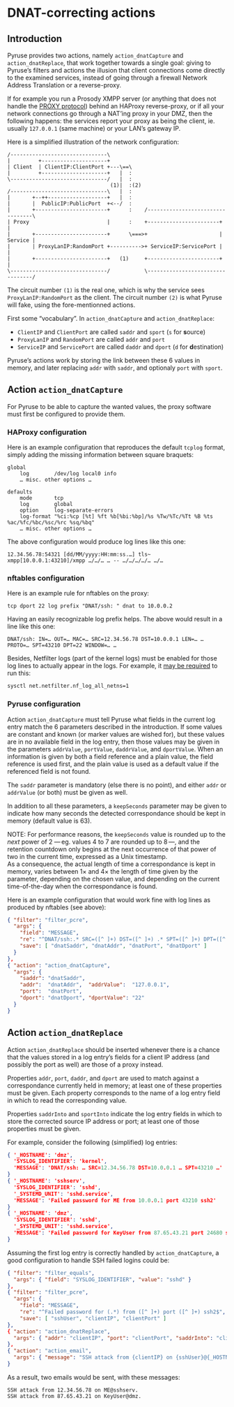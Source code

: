 # DNAT-correcting actions

## Introduction

Pyruse provides two actions, namely `action_dnatCapture` and `action_dnatReplace`, that work together towards a single goal: giving to Pyruse’s filters and actions the illusion that client connections come directly to the examined services, instead of going through a firewall Network Address Translation or a reverse-proxy.

If for example you run a Prosody XMPP server (or anything that does not handle the [PROXY protocol](https://www.haproxy.org/download/1.8/doc/proxy-protocol.txt)) behind an HAProxy reverse-proxy, or if all your network connections go through a NAT’ing proxy in your DMZ, then the following happens: the services report your proxy as being the client, ie. usually `127.0.0.1` (same machine) or your LAN’s gateway IP.

Here is a simplified illustration of the network configuration:

```ditaa
/-------------------------------\
|         +---------------------+
| Client  | ClientIP:ClientPort +---\==\
|         +---------------------+   |  :
\-------------------------------/   |  :
                                 (1)|  :(2)
/-------------------------------\   |  :
|       +--++-------------------+   |  :
|       |  PublicIP:PublicPort  +<--/  :
|       +-----------------------+      :    /---------------------------------\
| Proxy                         |      :    +-----------------------+         |
|       +-----------------------+      \===>+                       | Service |
|       | ProxyLanIP:RandomPort +---------->+ ServiceIP:ServicePort |         |
|       +-----------------------+   (1)     +-----------------------+         |
\-------------------------------/           \---------------------------------/
```

The circuit number `(1)` is the real one, which is why the service sees `ProxyLanIP:RandomPort` as the client.
The circuit number `(2)` is what Pyruse will fake, using the fore-mentionned actions.

First some “vocabulary”. In `action_dnatCapture` and `action_dnatReplace`:

* `ClientIP` and `ClientPort` are called `saddr` and `sport` (`s` for **s**ource)
* `ProxyLanIP` and `RandomPort` are called `addr` and `port`
* `ServiceIP` and `ServicePort` are called `daddr` and `dport` (`d` for **d**estination)

Pyruse’s actions work by storing the link between these 6 values in memory, and later replacing `addr` with `saddr`, and optionaly `port` with `sport`.

## Action `action_dnatCapture`

For Pyruse to be able to capture the wanted values, the proxy software must first be configured to provide them.

### HAProxy configuration

Here is an example configuration that reproduces the default `tcplog` format, simply adding the missing information between square braquets:

```haproxy
global
    log        /dev/log local0 info
    … misc. other options …

defaults
    mode       tcp
    log        global
    option     log-separate-errors
    log-format "%ci:%cp [%t] %ft %b[%bi:%bp]/%s %Tw/%Tc/%Tt %B %ts %ac/%fc/%bc/%sc/%rc %sq/%bq"
    … misc. other options …
```

The above configuration would produce log lines like this one:

```log
12.34.56.78:54321 [dd/MM/yyyy:HH:mm:ss.…] tls~ xmpp[10.0.0.1:43210]/xmpp …/…/… … -- …/…/…/…/… …/…
```

### nftables configuration

Here is an example rule for nftables on the proxy:

```nftables
tcp dport 22 log prefix "DNAT/ssh: " dnat to 10.0.0.2
```

Having an easily recognizable log prefix helps.
The above would result in a line like this one:

```log
DNAT/ssh: IN=… OUT=… MAC=… SRC=12.34.56.78 DST=10.0.0.1 LEN=… … PROTO=… SPT=43210 DPT=22 WINDOW=… …
```

Besides, Netfilter logs (part of the kernel logs) must be enabled for those log lines to actually appear in the logs.
For example, it [may be required](https://git.kernel.org/pub/scm/linux/kernel/git/torvalds/linux.git/commit/?id=2851940ffee313e0ff12540a8e11a8c54dea9c65) to run this:

```bash
sysctl net.netfilter.nf_log_all_netns=1
```

### Pyruse configuration

Action `action_dnatCapture` must tell Pyruse what fields in the current log entry match the 6 parameters described in the introduction.
If some values are constant and known (or marker values are wished for), but these values are in no available field in the log entry, then those values may be given in the parameters `addrValue`, `portValue`, `daddrValue`, and `dportValue`.
When an information is given by both a field reference and a plain value, the field reference is used first, and the plain value is used as a default value if the referenced field is not found.

The `saddr` parameter is mandatory (else there is no point), and either `addr` or `addrValue` (or both) must be given as well.

In addition to all these parameters, a `keepSeconds` parameter may be given to indicate how many seconds the detected correspondance should be kept in memory (default value is 63).

NOTE: For performance reasons, the `keepSeconds` value is rounded up to the _next_ power of 2 — eg. values 4 to 7 are rounded up to 8 —, and the retention countdown only begins at the next occurrence of that power of two in the current time, expressed as a Unix timestamp.  
As a consequence, the actual length of time a correspondance is kept in memory, varies between 1× and 4× the length of time given by the parameter, depending on the chosen value, and depending on the current time-of-the-day when the correspondance is found.

Here is an example configuration that would work fine with log lines as produced by nftables (see above):

```json
{ "filter": "filter_pcre",
  "args": {
    "field": "MESSAGE",
    "re": "^DNAT/ssh:.* SRC=([^ ]+) DST=([^ ]+) .* SPT=([^ ]+) DPT=([^ ]+) ",
    "save": [ "dnatSaddr", "dnatAddr", "dnatPort", "dnatDport" ]
  }
},
{ "action": "action_dnatCapture",
  "args": {
    "saddr": "dnatSaddr",
    "addr":  "dnatAddr",  "addrValue":  "127.0.0.1",
    "port":  "dnatPort",
    "dport": "dnatDport", "dportValue": "22"
  }
}
```

## Action `action_dnatReplace`

Action `action_dnatReplace` should be inserted whenever there is a chance that the values stored in a log entry’s fields for a client IP address (and possibly the port as well) are those of a proxy instead.

Properties `addr`, `port`, `daddr`, and `dport` are used to match against a correspondance currently held in memory; at least one of these properties must be given.
Each property corresponds to the name of a log entry field in which to read the corresponding value.

Properties `saddrInto` and `sportInto` indicate the log entry fields in which to store the corrected source IP address or port; at least one of those properties must be given.

For example, consider the following (simplified) log entries:

```json
{ '_HOSTNAME': 'dmz',
  'SYSLOG_IDENTIFIER': 'kernel',
  'MESSAGE': 'DNAT/ssh: … SRC=12.34.56.78 DST=10.0.0.1 … SPT=43210 …'
}
{ '_HOSTNAME': 'sshserv',
  'SYSLOG_IDENTIFIER': 'sshd',
  '_SYSTEMD_UNIT': 'sshd.service',
  'MESSAGE': 'Failed password for ME from 10.0.0.1 port 43210 ssh2'
}
{ '_HOSTNAME': 'dmz',
  'SYSLOG_IDENTIFIER': 'sshd',
  '_SYSTEMD_UNIT': 'sshd.service',
  'MESSAGE': 'Failed password for KeyUser from 87.65.43.21 port 24680 ssh2'
}
```

Assuming the first log entry is correctly handled by `action_dnatCapture`, a good configuration to handle SSH failed logins could be:

```json
{ "filter": "filter_equals",
  "args": { "field": "SYSLOG_IDENTIFIER", "value": "sshd" }
},
{ "filter": "filter_pcre",
  "args": {
    "field": "MESSAGE",
    "re": "^Failed password for (.*) from ([^ ]+) port ([^ ]+) ssh2$",
    "save": [ "sshUser", "clientIP", "clientPort" ]
},
{ "action": "action_dnatReplace",
  "args": { "addr": "clientIP", "port": "clientPort", "saddrInto": "clientIP" }
},
{ "action": "action_email",
  "args": { "message": "SSH attack from {clientIP} on {sshUser}@{_HOSTNAME}." }
}
```

As a result, two emails would be sent, with these messages:

```
SSH attack from 12.34.56.78 on ME@sshserv.
SSH attack from 87.65.43.21 on KeyUser@dmz.
```
